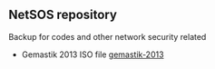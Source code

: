 NetSOS repository
-----------------

Backup for codes and other network security related

- Gemastik 2013 ISO file [gemastik-2013]


[gemastik-2013]:https://db.tt/FR2H9k81